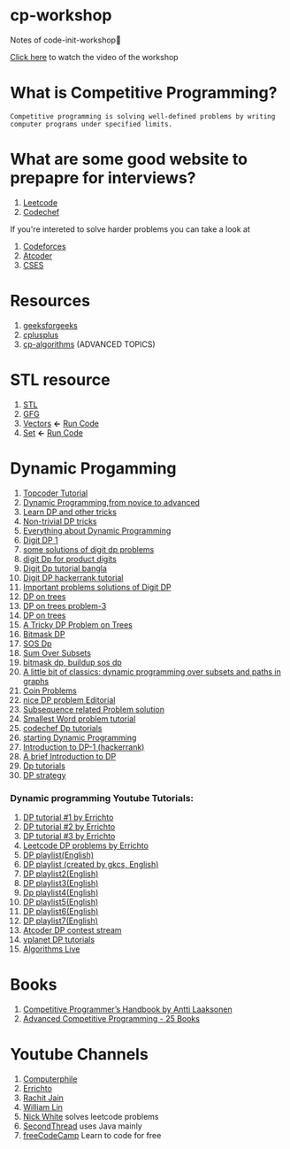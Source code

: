# cp-workshop
Notes of code-init-workshop📝

[Click here](https://youtu.be/JVE3-sxTcaM) to watch the video of the workshop

# What is Competitive Programming?
```
Competitive programming is solving well-defined problems by writing computer programs under specified limits.
```

# What are some good website to prepapre for interviews?
 1) [Leetcode](https://www.codechef.com/)
 2) [Codechef](https://leetcode.com/)

If you're intereted to solve harder problems you can take a look at 
1) [Codeforces](https://codeforces.com/)
2) [Atcoder](https://atcoder.jp/)
3) [CSES](https://cses.fi/problemset/)

# Resources
1) [geeksforgeeks](https://www.geeksforgeeks.org/)
2) [cplusplus](https://www.cplusplus.com/doc/tutorial/)
3) [cp-algorithms](https://cp-algorithms.com/) (ADVANCED TOPICS)

# STL resource
1) [STL](http://www.martinbroadhurst.com/stl/table_of_contents.html)
2) [GFG](https://www.geeksforgeeks.org/the-c-standard-template-library-stl/)
3) [Vectors](https://github.com/rajathpi/cp-workshop/blob/main/vector.cpp)  **<-**  [Run Code](https://ideone.com/71rAMc)
4) [Set](https://github.com/rajathpi/cp-workshop/blob/main/SET%20.cpp)  **<-**  [Run Code](https://ideone.com/6xKNNx)

# Dynamic Progamming

1) [Topcoder Tutorial](https://www.topcoder.com/community/competitive-programming/tutorials/dynamic-programming-from-novice-to-advanced/)
2) [Dynamic Programming,from novice to advanced](https://www.cnblogs.com/drizzlecrj/archive/2007/10/26/939159.html)
3) [Learn DP and other tricks](https://www.codechef.com/certification/data-structures-and-algorithms/prepare#foundation)
4) [Non-trivial DP tricks](https://codeforces.com/blog/entry/47764)
5) [Everything about Dynamic Programming](https://codeforces.com/blog/entry/43256)
6) [Digit DP 1](https://codeforces.com/blog/entry/53960)
7) [some solutions of digit dp problems](https://codeforces.com/blog/entry/7221)
8) [digit Dp for product digits](https://codeforces.com/blog/entry/53286)
9) [Digit Dp tutorial bangla](http://shakilcompetitiveprogramming.blogspot.com/2015/09/digit-dp.html)
10) [Digit DP hackerrank tutorial](https://www.hackerrank.com/topics/digit-dp)
11) [Important problems solutions of Digit DP](http://gautamdegitdp.blogspot.com/)
12) [DP on trees](https://codeforces.com/blog/entry/20935)
13) [DP on trees problem-3](https://codeforces.com/blog/entry/63257)
14) [DP on trees](https://www.commonlounge.com/discussion/8573ee40c4cb4673824c867715a5bc7b)
15) [A Tricky DP Problem on Trees](http://rachitiitr.blogspot.com/2017/05/a-tricky-dp-problem-on-trees.html)
16) [Bitmask DP](https://www.hackerearth.com/practice/algorithms/dynamic-programming/bit-masking/tutorial/)
17) [SOS Dp](https://codeforces.com/blog/entry/45223)
18) [Sum Over Subsets](https://www.geeksforgeeks.org/sum-subsets-dynamic-programming/)
19) [bitmask dp, buildup sos dp](https://algowarehouse.blogspot.com/2018/01/bitmask-dp-buildup-to-sos-dp-pt-2.html)
20) [A little bit of classics: dynamic programming over subsets and paths in graphs](https://codeforces.com/blog/entry/337)
21) [Coin Problems](https://writeoption.medium.com/coin-problem-lets-code-2-0-83b607bdcfdc)
22) [nice DP problem Editorial](https://medium.com/spidernitt/problem-c-codeforces-round-455-293ac65c10d6)
23) [Subsequence related Problem solution](https://writeoption.medium.com/subsequence-of-length-3-2766e834303b)
24) [Smallest Word problem tutorial](https://medium.com/spidernitt/smallest-word-e98611c09555)
25) [codechef Dp tutorials](https://www.codechef.com/wiki/tutorial-dynamic-programming)
26) [starting Dynamic Programming](https://www.quora.com/How-can-one-start-solving-dynamic-programming-problems)
27) [Introduction to DP-1 (hackerrank)](https://www.hackerearth.com/practice/algorithms/dynamic-programming/introduction-to-dynamic-programming-1/tutorial/)
28) [A brief Introduction to DP](https://drive.google.com/file/d/1K68sWVc5e4MnyACr2i5sLKWIhShn638S/view)
29) [Dp tutorials](https://www.vplanetcoding.com/course2#698A)
30) [DP strategy](https://www.quora.com/How-can-I-be-perfect-in-dynamic-programming-How-should-I-practice/answer/Bohdan-Pryshchenko?ch=10&share=9a742611&srid=DDSy)

### Dynamic programming Youtube Tutorials:

1) [DP tutorial #1 by Errichto](https://youtu.be/YBSt1jYwVfU)
2) [DP tutorial #2 by Errichto](https://youtu.be/1mtvm2ubHCY)
3) [DP tutorial #3 by Errichto](https://youtu.be/pwpOC1dph6U)
4) [Leetcode DP problems by Errichto](https://youtu.be/8RIqJDDgtU8)
5) [DP playlist(English)](https://youtube.com/playlist?list=PLamzFoFxwoNjtJZoNNAlYQ_Ixmm2s-CGX)
6) [DP playlist (created by gkcs, English)](https://www.youtube.com/playlist?list=PLMCXHnjXnTnto1pZVvH7rbZ9W5neZ7Yhc)
7) [DP playlist2(English)](https://www.youtube.com/playlist?list=PLiQ766zSC5jM2OKVr8sooOuGgZkvnOCTI)
8) [DP playlist3(English)](https://www.youtube.com/playlist?list=PLrmLmBdmIlpsHaNTPP_jHHDx_os9ItYXr)
9) [Dp playlist4(English)](https://www.youtube.com/playlist?list=PLJULIlvhz0rE83NKhnq7acXYIeA0o1dXb)
10) [DP playlist5(English)](https://www.youtube.com/playlist?list=PLqM7alHXFySGbXhWx7sBJEwY2DnhDjmxm)
11) [DP playlist6(English)](https://www.youtube.com/playlist?list=PLfBJlB6T2eOtMXgK3FLUTawHjzpIEySHF)
12) [DP playlist7(English)](https://www.youtube.com/playlist?list=PLawezQIZQjju9cZPjjD1vQK8IuNxcRD8u)
13) [Atcoder DP contest stream](https://www.youtube.com/watch?v=FAQxdm0bTaw)
14) [vplanet DP tutorials](https://www.youtube.com/channel/UCdNNY8Y8meG3z9Wy6MTzcLg/videos)
15) [Algorithms Live](https://www.youtube.com/channel/UCBLr7ISa_YDy5qeATupf26w/featured)

# Books
1) [Competitive Programmer’s Handbook by Antti Laaksonen](https://cses.fi/book/book.pdf)
2) [Advanced Competitive Programming - 25 Books](https://archive.org/details/advanced-competitive-programming/Advanced-Data-Structure)

# Youtube Channels
1) [Computerphile](https://www.youtube.com/user/Computerphile)
2) [Errichto](https://www.youtube.com/channel/UCBr_Fu6q9iHYQCh13jmpbrg)
3) [Rachit Jain](https://www.youtube.com/channel/UC9fDC_eBh9e_bogw87DbGKQ)
4) [William Lin](https://www.youtube.com/channel/UCKuDLsO0Wwef53qdHPjbU2Q)
5) [Nick White](https://www.youtube.com/channel/UC1fLEeYICmo3O9cUsqIi7HA) solves leetcode problems
6) [SecondThread](https://www.youtube.com/channel/UCXbCohpE9IoVQUD2Ifg1d1g) uses Java mainly
7) [freeCodeCamp](https://www.youtube.com/channel/UC8butISFwT-Wl7EV0hUK0BQ) Learn to code for free


